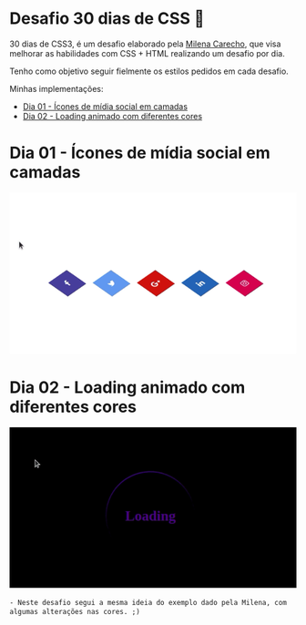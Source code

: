 # Desafio 30 dias de CSS :rocket:
30 dias de CSS3, é um desafio elaborado pela [Milena Carecho](https://github.com/MilenaCarecho), que visa melhorar as habilidades com CSS + HTML realizando um desafio por dia. 

Tenho como objetivo seguir fielmente os estilos pedidos em cada desafio.

Minhas implementações:

- [Dia 01 - Ícones de mídia social em camadas](#dia-01---ícone-de-mídia-social-em-camadas)
- [Dia 02 - Loading animado com diferentes cores](#dia-02---loading-animado-com-diferentes-cores)


# Dia 01 - Ícones de mídia social em camadas

![Alt text](https://github.com/natanhermes/30dias-css/blob/master/Desafios/dia-01/dia01-gif.gif)


# Dia 02 - Loading animado com diferentes cores

![Alt text](https://github.com/natanhermes/30dias-css/blob/master/Desafios/dia-02/dia02-gif.gif)

    - Neste desafio segui a mesma ideia do exemplo dado pela Milena, com algumas alterações nas cores. ;)